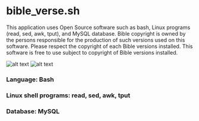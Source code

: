 # bible_verse.sh

   This application uses Open Source software such as bash, Linux programs (read, sed, awk, tput), and MySQL database.
      Bible copyright is owned by the persons responsible for the production of such versions used on this software.
      Please respect the copyright of each Bible versions installed.
      This software is free to use subject to copyright of Bible versions installed.

![alt text](http://i79.photobucket.com/albums/j129/donforrest/ScreenShot2015-01-15at104148AM_zpsefe73918.png "Initial Screen")
![alt text](http://i79.photobucket.com/albums/j129/donforrest/ScreenShot2015-01-15at104148AM_zpsefe73918.png "Search Results")

### Language: Bash
### Linux shell programs: read, sed, awk, tput
### Database: MySQL
